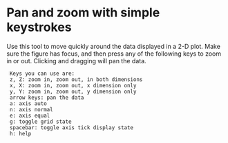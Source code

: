 # Pan and zoom with simple keystrokes
Use this tool to move quickly around the data displayed in a 2-D plot.
Make sure the figure has focus, and then press any of the following
keys to zoom in or out. Clicking and dragging will pan the data.
```
 Keys you can use are:
 z, Z: zoom in, zoom out, in both dimensions
 x, X: zoom in, zoom out, x dimension only
 y, Y: zoom in, zoom out, y dimension only
 arrow keys: pan the data
 a: axis auto
 n: axis normal
 e: axis equal
 g: toggle grid state
 spacebar: toggle axis tick display state
 h: help
```
